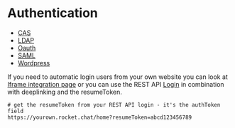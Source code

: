 # Authentication

- [CAS](https://rocket.chat/docs/administrator-guides/authentication/cas/)
- [LDAP](https://rocket.chat/docs/administrator-guides/authentication/ldap/)
- [Oauth](https://rocket.chat/docs/administrator-guides/authentication/oauth/)
- [SAML](https://rocket.chat/docs/administrator-guides/authentication/saml/)
- [Wordpress](https://rocket.chat/docs/administrator-guides/authentication/wordpress/)

If you need to automatic login users from your own website you can look at [Iframe integration page](../../developer-guides/iframe-integration) or you can use the REST API [Login](../../developer-guides/rest-api/authentication/login/) in combination with deeplinking [](../../developer-guides/deeplink) and the resumeToken.


```
# get the resumeToken from your REST API login - it's the authToken field
https://yourown.rocket.chat/home?resumeToken=abcd123456789
```

